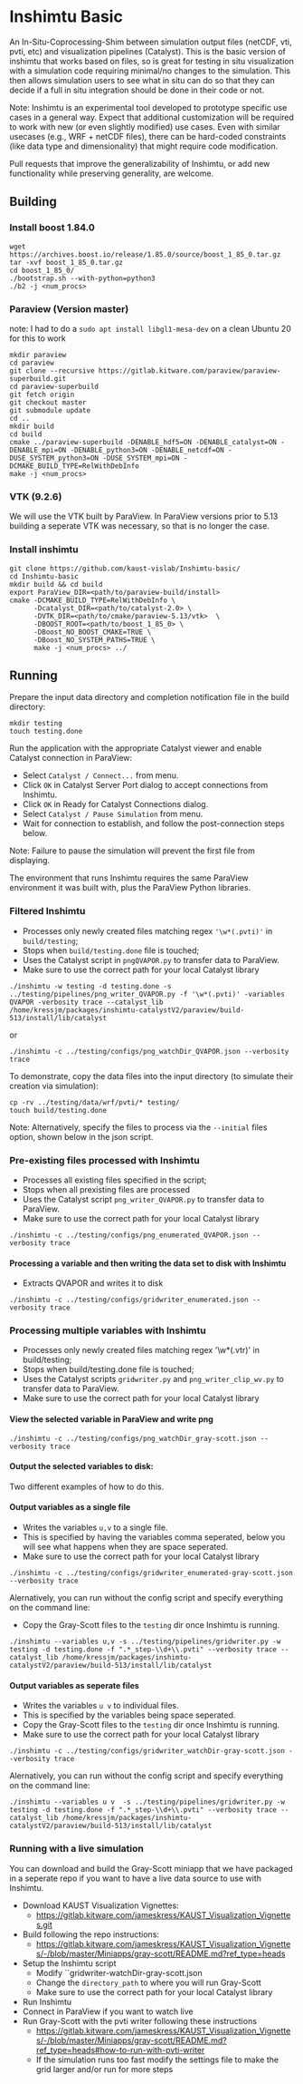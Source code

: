 # Inshimtu Basic

An In-Situ-Coprocessing-Shim between simulation output files (netCDF, vti, pvti, etc) and visualization pipelines (Catalyst). This is the basic version of inshimtu that works based on files, so is great for testing in situ visualization with a simulation code requiring minimal/no changes to the simulation. This then allows simulation users to see what in situ can do so that they can decide if a full in situ integration should be done in their code or not.

Note: Inshimtu is an experimental tool developed to prototype specific use cases in a general way.  Expect that additional customization will be required to work with new (or even slightly modified) use cases.  Even with similar usecases (e.g., WRF + netCDF files), there can be hard-coded constraints (like data type and dimensionality) that might require code modification.

Pull requests that improve the generalizability of Inshimtu, or add new functionality while preserving generality, are welcome.


## Building


### Install boost 1.84.0

```
wget https://archives.boost.io/release/1.85.0/source/boost_1_85_0.tar.gz
tar -xvf boost_1_85_0.tar.gz
cd boost_1_85_0/
./bootstrap.sh --with-python=python3
./b2 -j <num_procs>
```

### Paraview (Version master)

note: I had to do a `sudo apt install libgl1-mesa-dev` on a clean Ubuntu 20 for this to work

```
mkdir paraview
cd paraview
git clone --recursive https://gitlab.kitware.com/paraview/paraview-superbuild.git
cd paraview-superbuild
git fetch origin 
git checkout master
git submodule update
cd ..
mkdir build
cd build
cmake ../paraview-superbuild -DENABLE_hdf5=ON -DENABLE_catalyst=ON -DENABLE_mpi=ON -DENABLE_python3=ON -DENABLE_netcdf=ON -DUSE_SYSTEM_python3=ON -DUSE_SYSTEM_mpi=ON -DCMAKE_BUILD_TYPE=RelWithDebInfo
make -j <num_procs>
```

### VTK (9.2.6)

We will use the VTK built by ParaView. In ParaView versions prior to 5.13 building a seperate VTK was necessary, so that is no longer the case. 


### Install inshimtu

```
git clone https://github.com/kaust-vislab/Inshimtu-basic/
cd Inshimtu-basic
mkdir build && cd build
export ParaView_DIR=<path/to/paraview-build/install>
cmake -DCMAKE_BUILD_TYPE=RelWithDebInfo \
      -Dcatalyst_DIR=<path/to/catalyst-2.0> \
      -DVTK_DIR=<path/to/cmake/paraview-5.13/vtk>  \
      -DBOOST_ROOT=<path/to/boost_1_85_0> \
      -DBoost_NO_BOOST_CMAKE=TRUE \
      -DBoost_NO_SYSTEM_PATHS=TRUE \
      make -j <num_procs> ../

```


## Running

Prepare the input data directory and completion notification file in the build directory:

```
mkdir testing
touch testing.done
```

Run the application with the appropriate Catalyst viewer and enable Catalyst connection in ParaView:

* Select ``Catalyst / Connect...`` from menu.
* Click ``OK`` in Catalyst Server Port dialog to accept connections from Inshimtu.
* Click ``OK`` in Ready for Catalyst Connections dialog.
* Select ``Catalyst / Pause Simulation`` from menu.
* Wait for connection to establish, and follow the post-connection steps below.

Note: Failure to pause the simulation will prevent the first file from displaying.

 
The environment that runs Inshimtu requires the same ParaView environment it was built with, plus the ParaView Python libraries.

### Filtered Inshimtu
* Processes only newly created files matching regex ``'\w*(.pvti)'`` in ``build/testing``;
* Stops when ``build/testing.done`` file is touched;
* Uses the Catalyst script in ``pngQVAPOR.py`` to transfer data to ParaView.
* Make sure to use the correct path for your local Catalyst library

```
./inshimtu -w testing -d testing.done -s ../testing/pipelines/png_writer_QVAPOR.py -f '\w*(.pvti)' -variables QVAPOR -verbosity trace --catalyst_lib /home/kressjm/packages/inshimtu-catalystV2/paraview/build-513/install/lib/catalyst
```
or
```
./inshimtu -c ../testing/configs/png_watchDir_QVAPOR.json --verbosity trace
```

To demonstrate, copy the data files into the input directory (to simulate their creation via simulation):

```
cp -rv ../testing/data/wrf/pvti/* testing/
touch build/testing.done
```

Note: Alternatively, specify the files to process via the ``--initial`` files option, shown below in the json script.


### Pre-existing files processed with Inshimtu
* Processes all existing files specified in the script;
* Stops when all prexisting files are processed
* Uses the Catalyst script `png_writer_QVAPOR.py` to transfer data to ParaView.
* Make sure to use the correct path for your local Catalyst library

```
./inshimtu -c ../testing/configs/png_enumerated_QVAPOR.json --verbosity trace
```

#### Processing a variable and then writing the data set to disk with Inshimtu
* Extracts QVAPOR and writes it to disk

```
./inshimtu -c ../testing/configs/gridwriter_enumerated.json --verbosity trace
```


### Processing multiple variables with Inshimtu
* Processes only newly created files matching regex '\w*(.vtr)' in build/testing;
* Stops when build/testing.done file is touched;
* Uses the Catalyst scripts ``gridwriter.py`` and ``png_writer_clip_wv.py`` to transfer data to ParaView.
* Make sure to use the correct path for your local Catalyst library

#### View the selected variable in ParaView and write png

```
./inshimtu -c ../testing/configs/png_watchDir_gray-scott.json --verbosity trace
```


#### Output the selected variables to disk:
Two different examples of how to do this.


#### Output variables as a single file
* Writes the variables ``u,v`` to a single file.
* This is specified by having the variables comma seperated, below you will see what happens when they are space seperated.
* Make sure to use the correct path for your local Catalyst library

```
./inshimtu -c ../testing/configs/gridwriter_enumerated-gray-scott.json --verbosity trace
```

Alernatively, you can run without the config script and specify everything on the command line:

* Copy the Gray-Scott files to the ``testing`` dir once Inshimtu is running.
```
./inshimtu --variables u,v -s ../testing/pipelines/gridwriter.py -w testing -d testing.done -f ".*_step-\\d+\\.pvti" --verbosity trace --catalyst_lib /home/kressjm/packages/inshimtu-catalystV2/paraview/build-513/install/lib/catalyst
```


#### Output variables as seperate files
* Writes the variables ``u v`` to individual files.
* This is specified by the variables being space seperated.
* Copy the Gray-Scott files to the ``testing`` dir once Inshimtu is running.
* Make sure to use the correct path for your local Catalyst library

```
./inshimtu -c ../testing/configs/gridwriter_watchDir-gray-scott.json --verbosity trace
```

Alernatively, you can run without the config script and specify everything on the command line:

```
./inshimtu --variables u v  -s ../testing/pipelines/gridwriter.py -w testing -d testing.done -f ".*_step-\\d+\\.pvti" --verbosity trace --catalyst_lib /home/kressjm/packages/inshimtu-catalystV2/paraview/build-513/install/lib/catalyst
```


### Running with a live simulation
You can download and build the Gray-Scott miniapp that we have packaged in a seperate repo if you want to have a live data source to use with Inshimtu. 

* Download KAUST Visualization Vignettes: 
  * https://gitlab.kitware.com/jameskress/KAUST_Visualization_Vignettes.git
* Build following the repo instructions: 
  * https://gitlab.kitware.com/jameskress/KAUST_Visualization_Vignettes/-/blob/master/Miniapps/gray-scott/README.md?ref_type=heads
* Setup the Inshimtu script
  * Modify ``gridwriter-watchDir-gray-scott.json
  * Change the ``directory_path`` to where you will run Gray-Scott
  * Make sure to use the correct path for your local Catalyst library
* Run Inshimtu
* Connect in ParaView if you want to watch live
* Run Gray-Scott with the pvti writer following these instructions
  * https://gitlab.kitware.com/jameskress/KAUST_Visualization_Vignettes/-/blob/master/Miniapps/gray-scott/README.md?ref_type=heads#how-to-run-with-pvti-writer  
  * If the simulation runs too fast modify the settings file to make the grid larger and/or run for more steps
